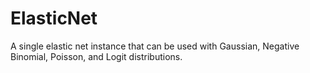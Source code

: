 # ElasticNet
A single elastic net instance that can be used with Gaussian, Negative Binomial, Poisson, and Logit distributions.
